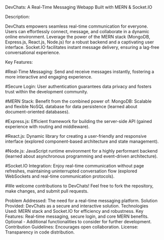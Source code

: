 DevChats: A Real-Time Messaging Webapp Built with MERN & Socket.IO

Description:

DevChats empowers seamless real-time communication for everyone. Users can effortlessly connect, message, and collaborate in a dynamic online environment. Leverage the power of the MERN stack (MongoDB, Express.js, React.js, Node.js) for a robust backend and a captivating user interface. Socket.IO facilitates instant message delivery, ensuring a lag-free conversational experience.

Key Features:

#Real-Time Messaging: Send and receive messages instantly, fostering a more interactive and engaging experience.

#Secure Login: User authentication guarantees data privacy and fosters trust within the development community.

#MERN Stack: Benefit from the combined power of: MongoDB: Scalable and flexible NoSQL database for data persistence (learned about document-oriented databases).

#Express.js: Efficient framework for building the server-side API (gained experience with routing and middleware).

#React.js: Dynamic library for creating a user-friendly and responsive interface (explored component-based architecture and state management).

#Node.js: JavaScript runtime environment for a highly performant backend (learned about asynchronous programming and event-driven architecture).

#Socket.IO Integration: Enjoy real-time communication without page refreshes, maintaining uninterrupted conversation flow (explored WebSockets and real-time communication protocols).

#We welcome contributions to DevChats! Feel free to fork the repository, make changes, and submit pull requests.


Problem Addressed: The need for a real-time messaging platform.
Solution Provided: DevChats as a secure and interactive solution.
Technologies Used: MERN stack and Socket.IO for efficiency and robustness.
Key Features: Real-time messaging, secure login, and core MERN benefits.
Optional - Additional functionalities to consider for further development.
Contribution Guidelines: Encourages open collaboration.
License: Transparency in code distribution.
